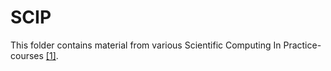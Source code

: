 # SCIP

This folder contains material from various Scientific Computing In Practice-courses [[1]](http://science-it.aalto.fi/scip/).
